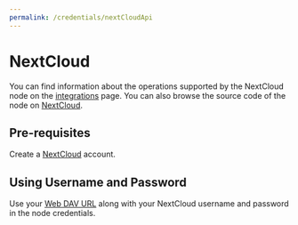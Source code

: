 ```yaml
---
permalink: /credentials/nextCloudApi
---
```



# NextCloud
You can find information about the operations supported by the NextCloud node on the [integrations](https://n8n.io/integrations/n8n-nodes-base.nextCloud) page. You can also browse the source code of the node on [NextCloud](https://github.com/n8n-io/n8n/tree/master/packages/nodes-base/nodes/NextCloud).

## Pre-requisites

Create a [NextCloud](https://nextcloud.com/) account.

## Using Username and Password

Use your [Web DAV URL](https://docs.nextcloud.com/server/15/user_manual/files/access_webdav.html) along with your NextCloud username and password in the node credentials.


